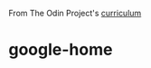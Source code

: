  From The Odin Project's [curriculum](http://www.theodinproject.com/courses/web-development-101/lessons/html-css)
 # google-home
